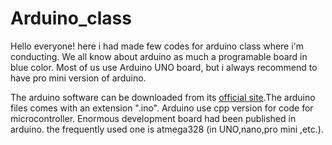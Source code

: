 # Arduino_class
 Hello everyone! here i had made few codes for arduino class where i'm conducting. We all know about arduino as much a programable board in blue color. Most of us use Arduino UNO board, but i always recommend to have pro mini version of arduino. 
 
 The arduino software can be downloaded from its [official site](https://www.arduino.cc/).The arduino files comes with an extension ".ino".
 Arduino use cpp version for code for microcontroller. Enormous  development board had been published in arduino. the frequently used one is atmega328 (in UNO,nano,pro mini ,etc.).
